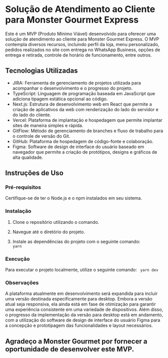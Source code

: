 # Solução de Atendimento ao Cliente para Monster Gourmet Express

Este é um MVP (Produto Mínimo Viável) desenvolvido para oferecer uma solução de atendimento ao cliente para Monster Gourmet Express. O MVP contempla diversos recursos, incluindo perfil da loja, menu personalizado, pedidos realizados no site com entrega no WhatsApp Business, opções de entrega e retirada, controle de horário de funcionamento, entre outros.

## Tecnologias Utilizadas

- JIRA: Ferramenta de gerenciamento de projetos utilizada para acompanhar o desenvolvimento e o progresso do projeto.
- TypeScript: Linguagem de programação baseada em JavaScript que adiciona tipagem estática opcional ao código.
- Next.js: Estrutura de desenvolvimento web em React que permite a criação de aplicativos da web com renderização do lado do servidor e do lado do cliente.
- Vercel: Plataforma de implantação e hospedagem que permite implantar sites de maneira simples e rápida.
- GitFlow: Método de gerenciamento de branches e fluxo de trabalho para o controle de versão do Git.
- GitHub: Plataforma de hospedagem de código-fonte e colaboração.
- Figma: Software de design de interface do usuário baseado em navegador que permite a criação de protótipos, designs e gráficos de alta qualidade.

## Instruções de Uso

### Pré-requisitos
Certifique-se de ter o Node.js e o npm instalados em seu sistema.

### Instalação
1. Clone o repositório utilizando o comando.

2. Navegue até o diretório do projeto.

3. Instale as dependências do projeto com o seguinte comando:
<code> yarn </code>

### Execução
Para executar o projeto localmente, utilize o seguinte comando:
<code> yarn dev </code>

### Observações
A plataforma atualmente em desenvolvimento será expandida para incluir uma versão destinada especificamente para desktop. Embora a versão atual seja responsiva, ela ainda está em fase de otimização para garantir uma experiência consistente em uma variedade de dispositivos. Além disso, o progresso da implementação da versão para desktop está em andamento, com a utilização do software de design de interface do usuário Figma para a concepção e prototipagem das funcionalidades e layout necessários.


<h2>Agradeço a Monster Gourmet por fornecer a oportunidade de desenvolver este MVP.</h2>
